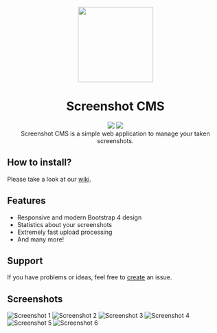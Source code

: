 <p align="center"><img src="https://i.siemenrotensen.nl/storage/screenshots/0RIdVor.png" height="175" /></p>
<h1 align="center">Screenshot CMS</h1>
<p align="center">
  <img src="https://shield.with.social/cc/github/siemen6/Screenshot-CMS/master.svg">
  <img src="https://img.shields.io/badge/license-MIT-blue.svg">
  <br />
  Screenshot CMS is a simple web application to manage your taken screenshots.
</p>

## How to install?
Please take a look at our <a href="https://github.com/siemen6/Screenshot-CMS/wiki/Installation">wiki</a>.

## Features
- Responsive and modern Bootstrap 4 design
- Statistics about your screenshots
- Extremely fast upload processing
- And many more!

## Support
If you have problems or ideas, feel free to <a href="https://github.com/siemen6/Screenshot-CMS/issues/new">create</a> an issue.

## Screenshots
![Screenshot 1](https://i.siemenrotensen.nl/storage/screenshots/oTQXOXLXv.png)
![Screenshot 2](https://i.siemenrotensen.nl/storage/screenshots/n4L71C6Sd.png)
![Screenshot 3](https://i.siemenrotensen.nl/storage/screenshots/IjF13x6sN.png)
![Screenshot 4](https://i.siemenrotensen.nl/storage/screenshots/wRg1kTNvn.png)
![Screenshot 5](https://i.siemenrotensen.nl/storage/screenshots/nXwv16EnV.png)
![Screenshot 6](https://i.siemenrotensen.nl/storage/screenshots/oXETKCY07.jpg)
